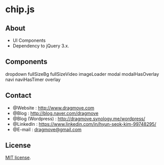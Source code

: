 # chip.js


## About
* UI Components
* Dependency to jQuery 3.x.


## Components
dropdown
fullSizeBg
fullSizeVideo
imageLoader
modal
modalHasOverlay
navi
naviHasTimer
overlay


## Contact
* @Website : http://www.dragmove.com
* @Blog : http://blog.naver.com/dragmove
* @Blog (Wordpress) : http://dragmove.synology.me/wordpress/
* @LinkedIn : https://www.linkedin.com/in/hyun-seok-kim-99748295/
* @E-mail : dragmove@gmail.com


## License
[MIT license](http://danro.mit-license.org/).